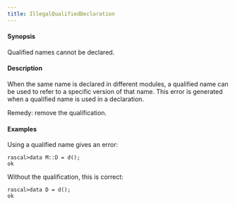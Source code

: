 ```yaml
---
title: IllegalQualifiedDeclaration
---
```


#### Synopsis

Qualified names cannot be declared.

#### Description

When the same name is declared in different modules, a qualified name can be used to refer to a specific version of that name.
This error is generated when a qualified name is used in a declaration.

Remedy: remove the qualification.

#### Examples

Using a qualified name gives an error:

```rascal-shell
rascal>data M::D = d();
ok
```
Without the qualification, this is correct:

```rascal-shell
rascal>data D = d();
ok
```


